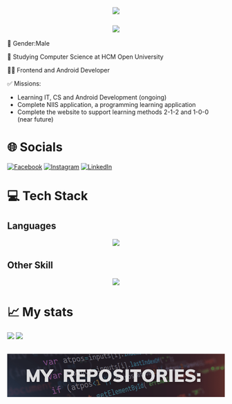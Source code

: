 <div align="center">

<h1 align="center">
    <img src="https://readme-typing-svg.herokuapp.com/?font='Dancing Script'&size=35&center=true&vCenter=true&width=500&height=70&duration=4000&lines=Hello+There!;+I'm+Xuan+Thien!;" />
</h1>
    <img src='https://quotes-github-readme.vercel.app/api?type=horizontal&theme=nord'/>
</div>

<div>
    <p>🧑 Gender:Male</p>
    <p>🎒 Studying Computer Science at HCM Open University</p>
    <p>🧑‍💻 Frontend and Android Developer</p>
    <p>✅ Missions:</p>
    <ul>
        <li>Learning IT, CS and Android Development (ongoing)</li>
        <li>Complete NIIS application, a programming learning application</li>
        <li>Complete the website to support learning methods 2-1-2 and 1-0-0 (near future)</li>
    </ul>
</div>

# 🌐 Socials
[![Facebook](https://img.shields.io/badge/Facebook-%231877F2.svg?logo=Facebook&logoColor=white)](https://facebook.com/thien070904) [![Instagram](https://img.shields.io/badge/Instagram-%23E4405F.svg?logo=Instagram&logoColor=white)](https://www.instagram.com/thien_070904/) [![LinkedIn](https://img.shields.io/badge/LinkedIn-%230077B5.svg?logo=linkedin&logoColor=white)](https://linkedin.com/in/) 

# 💻 Tech Stack
## Languages
<div align="center">
    <img src="https://skillicons.dev/icons?i=cpp,javascript,java" /><br>
</div>

## Other Skill
<div align="center">
    <img src="https://skillicons.dev/icons?i=react,bootstrap,vscode,github,git,neovim,arch,linux" />
    <br>
</div>

# 📈 My stats

<div>
    <img src='https://github-readme-stats.vercel.app/api?username=thien0709&include_all_commits=true&show_icons=true&theme=tokyonight' height="175em" />
    <img src="https://github-readme-stats.vercel.app/api/top-langs/?username=thien0709&layout=compact&theme=tokyonight" height="175em" />
</div>

<br/>

![Image](projects.png "project")
